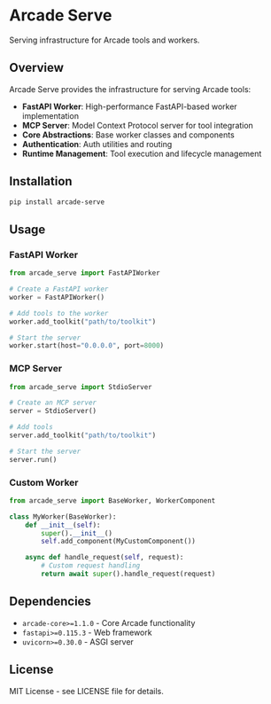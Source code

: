 # Arcade Serve

Serving infrastructure for Arcade tools and workers.

## Overview

Arcade Serve provides the infrastructure for serving Arcade tools:

- **FastAPI Worker**: High-performance FastAPI-based worker implementation
- **MCP Server**: Model Context Protocol server for tool integration
- **Core Abstractions**: Base worker classes and components
- **Authentication**: Auth utilities and routing
- **Runtime Management**: Tool execution and lifecycle management

## Installation

```bash
pip install arcade-serve
```

## Usage

### FastAPI Worker

```python
from arcade_serve import FastAPIWorker

# Create a FastAPI worker
worker = FastAPIWorker()

# Add tools to the worker
worker.add_toolkit("path/to/toolkit")

# Start the server
worker.start(host="0.0.0.0", port=8000)
```

### MCP Server

```python
from arcade_serve import StdioServer

# Create an MCP server
server = StdioServer()

# Add tools
server.add_toolkit("path/to/toolkit")

# Start the server
server.run()
```

### Custom Worker

```python
from arcade_serve import BaseWorker, WorkerComponent

class MyWorker(BaseWorker):
    def __init__(self):
        super().__init__()
        self.add_component(MyCustomComponent())

    async def handle_request(self, request):
        # Custom request handling
        return await super().handle_request(request)
```

## Dependencies

- `arcade-core>=1.1.0` - Core Arcade functionality
- `fastapi>=0.115.3` - Web framework
- `uvicorn>=0.30.0` - ASGI server

## License

MIT License - see LICENSE file for details.
